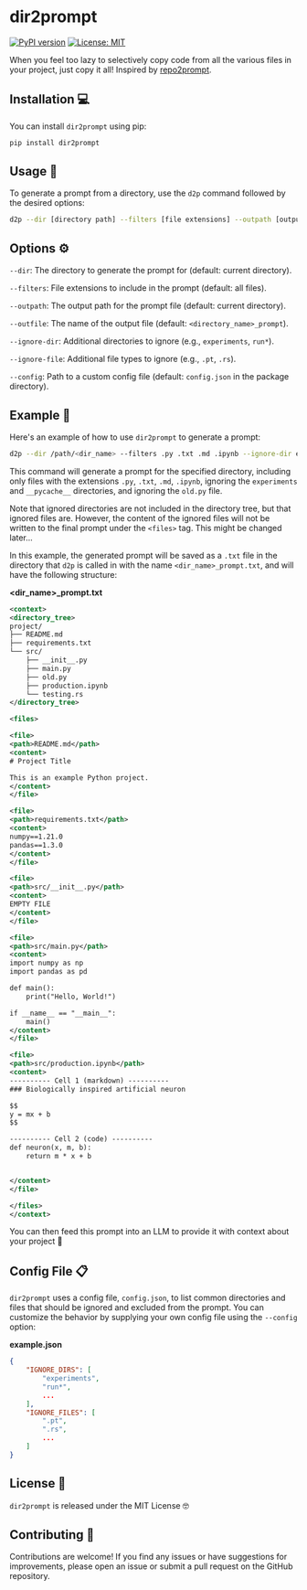 # dir2prompt

[![PyPI version](https://img.shields.io/pypi/v/dir2prompt.svg)](https://pypi.org/project/dir2prompt/)
[![License: MIT](https://img.shields.io/badge/License-MIT-yellow.svg)](https://opensource.org/licenses/MIT)

When you feel too lazy to selectively copy code from all the various files in your project, just copy it all! Inspired by [repo2prompt](https://github.com/andrewgcodes/repo2prompt).

## Installation 💻

You can install `dir2prompt` using pip:

```sh
pip install dir2prompt
```

## Usage 🚀

To generate a prompt from a directory, use the `d2p` command followed by the desired options:

```sh
d2p --dir [directory path] --filters [file extensions] --outpath [output path] --outfile [output file name] --ignore-dir [directories to ignore] --ignore-file [files to ignore] --config [path to config file]

```

## Options ⚙️

`--dir`: The directory to generate the prompt for (default: current directory).

`--filters`: File extensions to include in the prompt (default: all files).

`--outpath`: The output path for the prompt file (default: current directory).

`--outfile`: The name of the output file (default: `<directory_name>_prompt`).

`--ignore-dir`: Additional directories to ignore (e.g., `experiments`, `run*`).

`--ignore-file`: Additional file types to ignore (e.g., `.pt`, `.rs`).

`--config`: Path to a custom config file (default: `config.json` in the package directory).

## Example 🌟

Here's an example of how to use `dir2prompt` to generate a prompt:

```sh
d2p --dir /path/<dir_name> --filters .py .txt .md .ipynb --ignore-dir experiments __pycache__ --ignore-file old.py
```

This command will generate a prompt for the specified directory, including only files with the extensions `.py`, `.txt`, `.md`, `.ipynb`, ignoring the `experiments` and `__pycache__` directories, and ignoring the `old.py` file. 

Note that ignored directories are not included in the directory tree, but that ignored files are. However, the content of the ignored files will not be written to the final prompt under the `<files>` tag. This might be changed later...

In this example, the generated prompt will be saved as a `.txt` file in the directory that `d2p` is called in with the name `<dir_name>_prompt.txt`, and will have the following structure:

**<dir_name>_prompt.txt**
```xml
<context>
<directory_tree>
project/
├── README.md
├── requirements.txt
└── src/
    ├── __init__.py
    ├── main.py
    ├── old.py
    ├── production.ipynb
    └── testing.rs
</directory_tree>

<files>

<file>
<path>README.md</path>
<content>
# Project Title

This is an example Python project.
</content>
</file>

<file>
<path>requirements.txt</path>
<content>
numpy==1.21.0
pandas==1.3.0
</content>
</file>

<file>
<path>src/__init__.py</path>
<content>
EMPTY FILE
</content>
</file>

<file>
<path>src/main.py</path>
<content>
import numpy as np
import pandas as pd

def main():
    print("Hello, World!")

if __name__ == "__main__":
    main()
</content>
</file>

<file>
<path>src/production.ipynb</path>
<content>
---------- Cell 1 (markdown) ----------
### Biologically inspired artificial neuron 

$$
y = mx + b
$$

---------- Cell 2 (code) ----------
def neuron(x, m, b):
    return m * x + b


</content>
</file>

</files>
</context>
```

You can then feed this prompt into an LLM to provide it with context about your project 🦾

## Config File 📋

`dir2prompt` uses a config file, `config.json`, to list common directories and files that should be ignored and excluded from the prompt. You can customize the behavior by supplying your own config file using the `--config` option:

**example.json**
```json
{
    "IGNORE_DIRS": [
        "experiments",
        "run*",
        ...
    ],
    "IGNORE_FILES": [
        ".pt",
        ".rs",
        ...
    ]
}
```





## License 📄

`dir2prompt` is released under the MIT License 🤓

## Contributing 🤝

Contributions are welcome! If you find any issues or have suggestions for improvements, please open an issue or submit a pull request on the GitHub repository.


